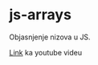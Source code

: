 # js-arrays
Objasnjenje nizova u JS.

[Link](https://www.youtube.com/watch?v=-xj0oUFjLGQ&t=1s) ka youtube videu
